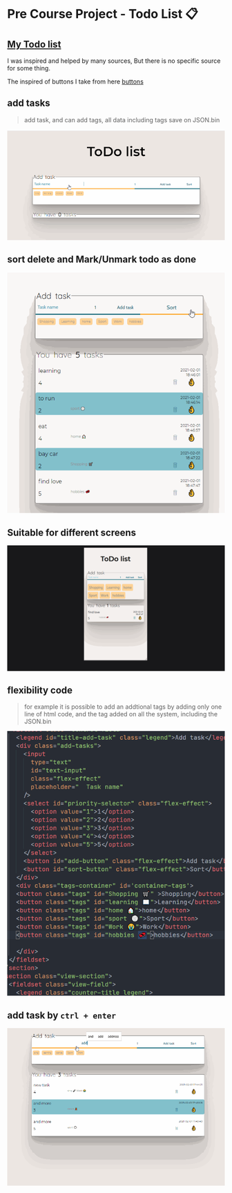 # Pre Course Project - Todo List 📋
## [My Todo list](https://avrymi-asraf.github.io/pre-course-2021-final-boilerplate/src/)
I was inspired and helped by many sources, But there is no specific source for some thing. 

The inspired of buttons I take from here [buttons](https://codepen.io/hexagoncircle/pen/wvBmvOG)

## add tasks

> add task, and can add tags, all data including tags save on JSON.bin

![image info](./readme-imag/todo-add-task.gif)


## sort delete and Mark/Unmark todo as done
![image info](./readme-imag/sort-mark-as-done-delete.gif)

## Suitable for different screens
![image info](./readme-imag/Suitable-for-different-screens.gif)

##  flexibility code
>  for example it is possible to add an addtional tags by adding only one line of html code, and the tag added on all the system, including the JSON.bin

![image info](./readme-imag/flexibility-code.gif)

## add task by `ctrl + enter`
![image info](./readme-imag/add-tofo-by-ctrl-enter.gif)
